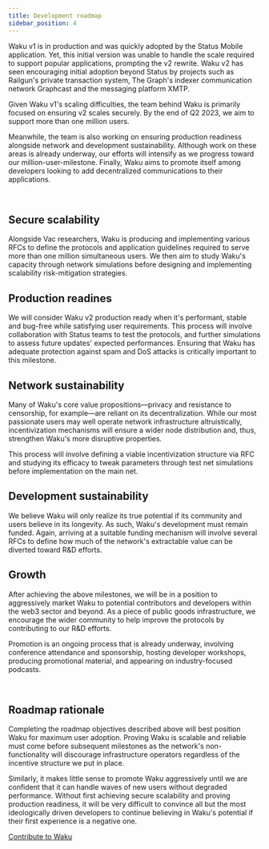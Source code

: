 ```yaml
---
title: Development roadmap
sidebar_position: 4
---
```


Waku v1 is in production and was quickly adopted by the Status Mobile application. Yet, this initial version was unable to handle the scale required to support popular applications, prompting the v2 rewrite. Waku v2 has seen encouraging initial adoption beyond Status by projects such as Railgun's private transaction system, The Graph's indexer communication network Graphcast and the messaging platform XMTP. 

Given Waku v1's scaling difficulties, the team behind Waku is primarily focused on ensuring v2 scales securely. By the end of Q2 2023, we aim to support more than one million users. 

Meanwhile, the team is also working on ensuring production readiness alongside network and development sustainability. Although work on these areas is already underway, our efforts will intensify as we progress toward our million-user-milestone. Finally, Waku aims to promote itself among developers looking to add decentralized communications to their applications.

<br/>

## Secure scalability

Alongside Vac researchers, Waku is producing and implementing various RFCs to define the protocols and application guidelines required to serve more than one million simultaneous users. We then aim to study Waku's capacity through network simulations before designing and implementing scalability risk-mitigation strategies. 

## Production readines

We will consider Waku v2 production ready when it's performant, stable and bug-free while satisfying user requirements. This process will involve collaboration with Status teams to test the protocols, and further simulations to assess future updates' expected performances. Ensuring that Waku has adequate protection against spam and DoS attacks is critically important to this milestone. 

## Network sustainability

Many of Waku's core value propositions—privacy and resistance to censorship, for example—are reliant on its decentralization. While our most passionate users may well operate network infrastructure altruistically, incentivization mechanisms will ensure a wider node distribution and, thus, strengthen Waku's more disruptive properties. 

This process will involve defining a viable incentivization structure via RFC and studying its efficacy to tweak parameters through test net simulations before implementation on the main net. 

## Development sustainability

We believe Waku will only realize its true potential if its community and users believe in its longevity. As such, Waku's development must remain funded. Again, arriving at a suitable funding mechanism will involve several RFCs to define how much of the network's extractable value can be diverted toward R&D efforts.

## Growth

After achieving the above milestones, we will be in a position to aggressively market Waku to potential contributors and developers within the web3 sector and beyond. As a piece of public goods infrastructure, we encourage the wider community to help improve the protocols by contributing to our R&D efforts. 

Promotion is an ongoing process that is already underway, involving conference attendance and sponsorship, hosting developer workshops, producing promotional material, and appearing on industry-focused podcasts.


<br/>

## Roadmap rationale

Completing the roadmap objectives described above will best position Waku for maximum user adoption. Proving Waku is scalable and reliable must come before subsequent milestones as the network's non-functionality will discourage infrastructure operators regardless of the incentive structure we put in place. 

Similarly, it makes little sense to promote Waku aggressively until we are confident that it can handle waves of new users without degraded performance. Without first achieving secure scalability and proving production readiness, it will be very difficult to convince all but the most ideologically driven developers to continue believing in Waku's potential if their first experience is a negative one. 


[Contribute to Waku](https://github.com/waku-org)
